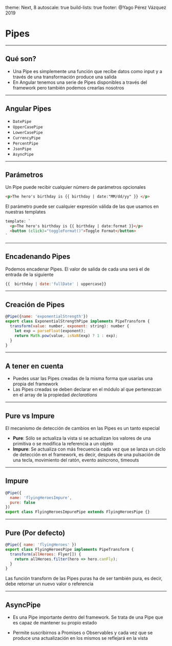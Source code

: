 theme: Next, 8
autoscale: true
build-lists: true
footer: @Yago Pérez Vázquez 2019

# Pipes

---

## Qué son?

- Una Pipe es simplemente una función que recibe datos como input y a través de una transformación produce una salida
- En Angular tenemos una serie de Pipes disponibles a través del framework pero también podemos crearlas nosotros

---

## Angular Pipes

- `DatePipe`
- `UpperCasePipe`
- `LowerCasePipe`
- `CurrencyPipe`
- `PercentPipe`
- `JsonPipe`
- `AsyncPipe`

---

## Parámetros

Un Pipe puede recibir cualquier número de parámetros opcionales

```html
<p>The hero's birthday is {{ birthday | date:"MM/dd/yy" }} </p>
```

El parámetro puede ser cualquier expresión válida de las que usamos en nuestras templates

```html
template: `
  <p>The hero's birthday is {{ birthday | date:format }}</p>
  <button (click)="toggleFormat()">Toggle Format</button>
`
```

---

## Encadenando Pipes

Podemos encadenar Pipes. El valor de salida de cada una será el de entrada de la siguiente

```javascript
{{  birthday | date:'fullDate' | uppercase}}
```

---

## Creación de Pipes

```javascript
@Pipe({name: 'exponentialStrength'})
export class ExponentialStrengthPipe implements PipeTransform {
  transform(value: number, exponent: string): number {
    let exp = parseFloat(exponent);
    return Math.pow(value, isNaN(exp) ? 1 : exp);
  }
}
```

---

## A tener en cuenta

- Puedes usar las Pipes creadas de la misma forma que usarías una propia del framework
- Las Pipes creadas se deben declarar en el módulo al que pertenezcan en el array de la propiedad *declarations*

---

## Pure vs Impure

El mecanismo de detección de cambios en las Pipes es un tanto especial

- **Pure**: Sólo se actualiza la vista si se actualizan los valores de una primitiva o se modifica la referencia a un objeto
- **Impure**: Se actualiza con más frecuencia cada vez que se lanza un ciclo de detección en el framework, es decir, después de una pulsación de una tecla, movimiento del ratón, evento asíncrono, timeouts

---

## Impure 

```javascript
@Pipe({
  name: 'flyingHeroesImpure',
  pure: false
})
export class FlyingHeroesImpurePipe extends FlyingHeroesPipe {}
```

---

## Pure (Por defecto)

```javascript
@Pipe({ name: 'flyingHeroes' })
export class FlyingHeroesPipe implements PipeTransform {
  transform(allHeroes: Flyer[]) {
    return allHeroes.filter(hero => hero.canFly);
  }
}
```

Las función transform de las Pipes puras ha de ser también pura, es decir, debe retornar un nuevo valor o referencia

---

## AsyncPipe

- Es una Pipe importante dentro del framework. Se trata de una Pipe que es capaz de mantener su propio estado

- Permite suscribirnos a Promises o Observables y cada vez que se produce una actualización en los mismos se reflejará en la vista


